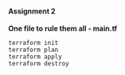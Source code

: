 #### Assignment 2

**One file to rule them all - main.tf**

```
terraform init
terraform plan
terraform apply
terraform destroy
```

